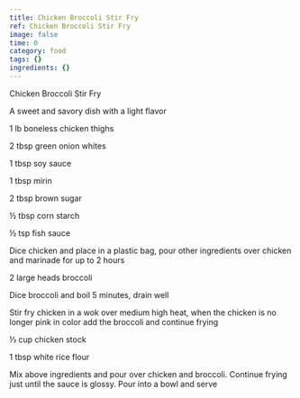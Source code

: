 ```yaml
---
title: Chicken Broccoli Stir Fry
ref: Chicken Broccoli Stir Fry
image: false
time: 0
category: food
tags: {}
ingredients: {}
---
```

Chicken Broccoli Stir Fry

A sweet and savory dish with a light flavor

1 lb boneless chicken thighs

2 tbsp green onion whites

1 tbsp soy sauce

1 tbsp mirin

2 tbsp brown sugar

½ tbsp corn starch

½ tsp fish sauce

Dice chicken and place in a plastic bag, pour other ingredients over
chicken and marinade for up to 2 hours

2 large heads broccoli

Dice broccoli and boil 5 minutes, drain well

Stir fry chicken in a wok over medium high heat, when the chicken is no
longer pink in color add the broccoli and continue frying

⅓ cup chicken stock

1 tbsp white rice flour

Mix above ingredients and pour over chicken and broccoli. Continue
frying just until the sauce is glossy. Pour into a bowl and serve
